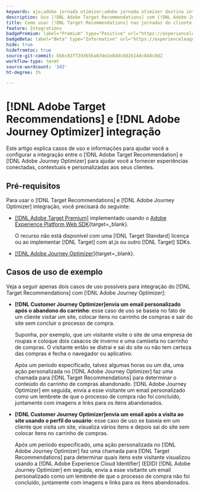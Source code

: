 ```yaml
---
keywords: ajo;adobe jornada otimizer;adobe jornada otimizer destino integração;recomendações;direcionar recomendações;integração;ajo;adobe otimizer;adobe otimizer target integration;recommendations;target recommendations
description: Uso [!DNL Adobe Target Recommendations] com [!DNL Adobe Journey Optimizer].
title: Como usar [!DNL Target Recommendations] nas jornadas do cliente usando [!DNL Adobe Journey Optimizer]?
feature: Integrations
badgePremium: label="Premium" type="Positive" url="https://experienceleague.adobe.com/docs/target/using/introduction/intro.html?lang=en#premium newtab=true" tooltip="Consulte o que está incluído no Target Premium."
badgeBeta: label="Beta" type="Informative" url="https://experienceleague.adobe.com/docs/target/using/introduction/intro.html?lang=pt-BR#beta newtab=true" tooltip="O que são recursos beta no  [!DNL Adobe Target]."
hide: true
hidefromtoc: true
source-git-commit: bb6c83ff393656a634e1e8ddcb02b14dc8d4c8d2
workflow-type: tm+mt
source-wordcount: '343'
ht-degree: 3%

---
```


# [!DNL Adobe Target Recommendations] e [!DNL Adobe Journey Optimizer] integração

Este artigo explica casos de uso e informações para ajudar você a configurar a integração entre o [!DNL Adobe Target Recommendation] e [!DNL Adobe Journey Optimizer] para ajudar você a fornecer experiências conectadas, contextuais e personalizadas aos seus clientes.

## Pré-requisitos

Para usar o [!DNL Target Recommendations] e [!DNL Adobe Journey Optimizer] integração, você precisará do seguinte:

* [[!DNL Adobe Target Premium]](/help/main/c-intro/intro.md#premium) implementado usando o [Adobe Experience Platform Web SDK](https://experienceleague.adobe.com/docs/target-dev/developer/client-side/aep-web-sdk.html?lang=pt-BR){target=_blank}.

  O recurso não está disponível com uma [!DNL Target Standard] licença ou ao implementar [!DNL Target] com at.js ou outro [!DNL Target] SDKs.

* [[!DNL Adobe Journey Optimizer]](https://experienceleague.adobe.com/docs/journey-optimizer/using/ajo-home.html){target=_blank}.

## Casos de uso de exemplo

Veja a seguir apenas dois casos de uso possíveis para integração do [!DNL Target Recommendations] com [!DNL Adobe Journey Optimizer]:

* **[!DNL Customer Journey Optimizer]envia um email personalizado após o abandono do carrinho**: esse caso de uso se baseia no fato de um cliente visitar um site, colocar itens no carrinho de compras e sair do site sem concluir o processo de compra.

  Suponha, por exemplo, que um visitante visite o site de uma empresa de roupas e coloque dois casacos de inverno e uma camiseta no carrinho de compras. O visitante então se distrai e sai do site ou não tem certeza das compras e fecha o navegador ou aplicativo.

  Após um período especificado, talvez algumas horas ou um dia, uma ação personalizada no [!DNL Adobe Journey Optimizer] faz uma chamada para [!DNL Target Recommendations] para determinar o conteúdo do carrinho de compras abandonado. [!DNL Adobe Journey Optimizer] em seguida, envia a esse visitante um email personalizado como um lembrete de que o processo de compra não foi concluído, juntamente com imagens e links para os itens abandonados.

* **[!DNL Customer Journey Optimizer]envia um email após a visita ao site usando o perfil do usuário**: esse caso de uso se baseia em um cliente que visita um site, visualiza vários itens e depois sai do site sem colocar itens no carrinho de compras.

  Após um período especificado, uma ação personalizada no [!DNL Adobe Journey Optimizer] faz uma chamada para [!DNL Target Recommendations] para determinar quais itens este visitante visualizou usando a [!DNL Adobe Experience Cloud Identifier] (EDID) [!DNL Adobe Journey Optimizer] em seguida, envia a esse visitante um email personalizado como um lembrete de que o processo de compra não foi concluído, juntamente com imagens e links para os itens abandonados.

